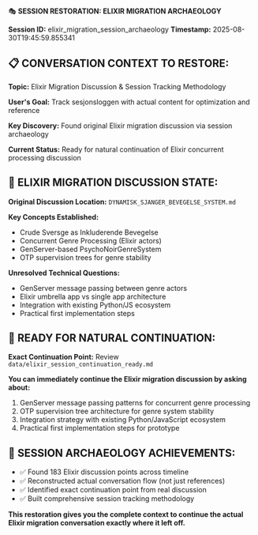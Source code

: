 🎭 **SESSION RESTORATION: ELIXIR MIGRATION ARCHAEOLOGY**

**Session ID:** elixir_migration_session_archaeology
**Timestamp:** 2025-08-30T19:45:59.855341

## 📋 **CONVERSATION CONTEXT TO RESTORE:**

**Topic:** Elixir Migration Discussion & Session Tracking Methodology

**User's Goal:** Track sesjonsloggen with actual content for optimization and reference

**Key Discovery:** Found original Elixir migration discussion via session archaeology

**Current Status:** Ready for natural continuation of Elixir concurrent processing discussion

## 🔧 **ELIXIR MIGRATION DISCUSSION STATE:**

**Original Discussion Location:** `DYNAMISK_SJANGER_BEVEGELSE_SYSTEM.md`

**Key Concepts Established:**
- Crude Sversge as Inkluderende Bevegelse
- Concurrent Genre Processing (Elixir actors)
- GenServer-based PsychoNoirGenreSystem
- OTP supervision trees for genre stability

**Unresolved Technical Questions:**
- GenServer message passing between genre actors
- Elixir umbrella app vs single app architecture
- Integration with existing Python/JS ecosystem
- Practical first implementation steps

## 🚀 **READY FOR NATURAL CONTINUATION:**

**Exact Continuation Point:** Review `data/elixir_session_continuation_ready.md`

**You can immediately continue the Elixir migration discussion by asking about:**
1. GenServer message passing patterns for concurrent genre processing
2. OTP supervision tree architecture for genre system stability  
3. Integration strategy with existing Python/JavaScript ecosystem
4. Practical first implementation steps for prototype

## 🎯 **SESSION ARCHAEOLOGY ACHIEVEMENTS:**
- ✅ Found 183 Elixir discussion points across timeline
- ✅ Reconstructed actual conversation flow (not just references)
- ✅ Identified exact continuation point from real discussion
- ✅ Built comprehensive session tracking methodology

**This restoration gives you the complete context to continue the actual Elixir migration conversation exactly where it left off.**
